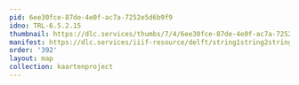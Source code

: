 ```yaml
---
pid: 6ee30fce-87de-4e0f-ac7a-7252e5d6b9f9
idno: TRL-6.5.2.15
thumbnail: https://dlc.services/thumbs/7/4/6ee30fce-87de-4e0f-ac7a-7252e5d6b9f9/full/400,339/0/default.jpg
manifest: https://dlc.services/iiif-resource/delft/string1string2string3/kaartenproject-2007/TRL-6.5.2.15
order: '392'
layout: map
collection: kaartenproject
---
```

